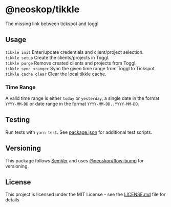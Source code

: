 # @neoskop/tikkle

The missing link between tickspot and toggl

## Usage

`tikkle init` Enter/update credentials and client/project selection.  
`tikkle setup` Create the clients/projects in Toggl.  
`tikkle purge` Remove created clients and projects from Toggl.  
`tikkle sync <range>` Sync the given time range from Toggl to Tickspot.  
`tikkle cache clear` Clear the local tikkle cache.

### Time Range

A valid time range is either `today` or `yesterday`, a single date in the format `YYYY-MM-DD` or date range in the format `YYYY-MM-DD..YYYY-MM-DD`.

## Testing

Run tests with `yarn test`. See [package.json](./package.json) for additional test scripts.

## Versioning

This package follows [SemVer](https://semver.org/) and uses [@neoskop/flow-bump](https://github.com/neoskop/flow-bump) for versioning.

## License

This project is licensed under the MIT License - see the [LICENSE.md](./LICENSE.md) file for details